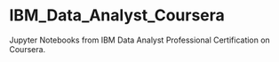 # IBM_Data_Analyst_Coursera
Jupyter Notebooks from IBM Data Analyst Professional Certification on Coursera. 
